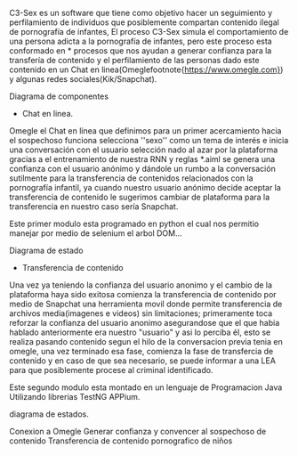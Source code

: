 C3-Sex es un software que tiene como objetivo hacer un seguimiento y perfilamiento de individuos que posiblemente compartan contenido ilegal de  pornografía de infantes,
El proceso C3-Sex simula el comportamiento de una persona adicta a la pornografía de infantes, pero este proceso esta conformado en * procesos que nos ayudan
a generar confianza para la transfería de contenido y el perfilamiento de las personas dado este contenido en un Chat en linea(Omeglefootnote{https://www.omegle.com}) y algunas redes sociales(Kik/Snapchat).


Diagrama de componentes



* Chat en linea.

Omegle el Chat en línea que definimos para un primer acercamiento hacia el sospechoso funciona 
selecciona ''sexo'' como un tema de  interés e inicia una conversación con el usuario selección
nado al azar por la plataforma gracias a el entrenamiento de nuestra RNN y reglas *.aiml se genera
una confianza con el usuario anónimo y dándole un rumbo a la conversación  sutilmente para la transferencia
de contenidos relacionados con la pornografía infantil, ya cuando nuestro usuario anónimo decide 
aceptar la transferencia de contenido le sugerimos cambiar de plataforma para la transferencia en nuestro 
caso sería Snapchat.

Este primer modulo esta programado en python el cual nos permitio manejar por medio de selenium el arbol
DOM...

Diagrama de estado


* Transferencia de contenido

Una vez ya teniendo la confianza del usuario anonimo y el cambio de la plataforma haya sido exitosa comienza
la transferencia de contenido por medio de Snapchat una herramienta movil donde permite transferencia de archivos
media(imagenes e videos) sin limitaciones; primeramente toca reforzar la confianza del usuario anonimo asegurandose
que el que habia hablado anteriormente era nuestro "usuario" y asi lo perciba él, esto se realiza pasando contenido
segun el hilo de la conversacion previa tenia en omegle, una vez terminado esa fase, comienza la fase de transfercia 
de contenido y en caso de que sea necesario, se puede informar a una LEA para que posiblemente procese al criminal 
identificado.

Este segundo modulo esta montado en un lenguaje de Programacion Java Utilizando librerias TestNG APPium.

diagrama de estados.



 



Conexion a Omegle
Generar confianza y convencer al sospechoso de contenido
Transferencia de contenido pornografico de niños


